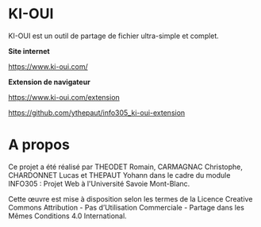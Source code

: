 # KI-OUI

KI-OUI est un outil de partage de fichier ultra-simple et complet.

**Site internet**

https://www.ki-oui.com/


**Extension de navigateur**

https://www.ki-oui.com/extension

https://github.com/ythepaut/info305_ki-oui-extension

# A propos

Ce projet a été réalisé par THEODET Romain, CARMAGNAC Christophe, CHARDONNET Lucas et THEPAUT Yohann dans le cadre du module INFO305 : Projet Web à l'Université Savoie Mont-Blanc.

Cette œuvre est mise à disposition selon les termes de la Licence Creative Commons Attribution - Pas d’Utilisation Commerciale - Partage dans les Mêmes Conditions 4.0 International.
